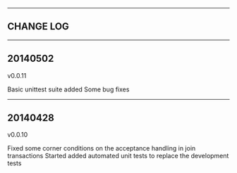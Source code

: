 ------------------
CHANGE LOG
-------------------
---------
20140502
---------

v0.0.11

Basic unittest suite added
Some bug fixes



---------
20140428
---------

v0.0.10

Fixed some corner conditions on the acceptance handling in join transactions
Started added automated unit tests to replace the development tests



